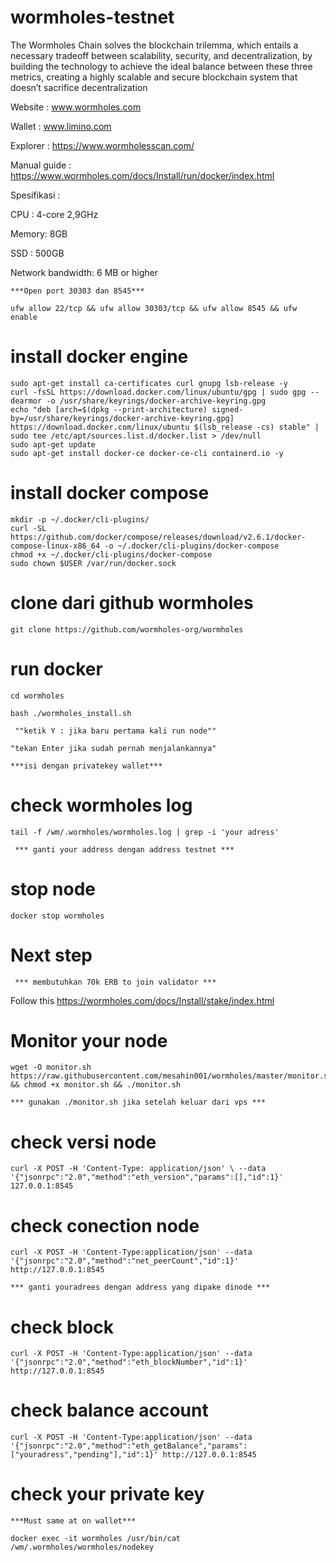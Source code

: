 # wormholes-testnet
The Wormholes Chain solves the blockchain trilemma, which entails a necessary tradeoff between scalability, security, and decentralization, by building the technology to achieve the ideal balance between these three metrics, creating a highly scalable and secure blockchain system that doesn’t sacrifice decentralization

Website : www.wormholes.com

Wallet :  www.limino.com

Explorer : https://www.wormholesscan.com/

Manual guide : https://www.wormholes.com/docs/Install/run/docker/index.html

Spesifikasi :

CPU   : 4-core 2,9GHz

Memory: 8GB

SSD   : 500GB

Network bandwidth: 6 MB or higher

`***Open port 30303 dan 8545***`
```
ufw allow 22/tcp && ufw allow 30303/tcp && ufw allow 8545 && ufw enable
```

# install docker engine
```
sudo apt-get install ca-certificates curl gnupg lsb-release -y
curl -fsSL https://download.docker.com/linux/ubuntu/gpg | sudo gpg --dearmor -o /usr/share/keyrings/docker-archive-keyring.gpg
echo "deb [arch=$(dpkg --print-architecture) signed-by=/usr/share/keyrings/docker-archive-keyring.gpg] https://download.docker.com/linux/ubuntu $(lsb_release -cs) stable" | sudo tee /etc/apt/sources.list.d/docker.list > /dev/null
sudo apt-get update
sudo apt-get install docker-ce docker-ce-cli containerd.io -y
```
# install docker compose
```
mkdir -p ~/.docker/cli-plugins/
curl -SL https://github.com/docker/compose/releases/download/v2.6.1/docker-compose-linux-x86_64 -o ~/.docker/cli-plugins/docker-compose
chmod +x ~/.docker/cli-plugins/docker-compose
sudo chown $USER /var/run/docker.sock
```
# clone dari github wormholes
```
git clone https://github.com/wormholes-org/wormholes
```
# run docker
```
cd wormholes
```
```
bash ./wormholes_install.sh
```
` ""ketik Y : jika baru pertama kali run node""`

`"tekan Enter jika sudah pernah menjalankannya"`

`***isi dengan privatekey wallet***`

# check wormholes log
```
tail -f /wm/.wormholes/wormholes.log | grep -i 'your adress'
```
` *** ganti your address dengan address testnet ***`
# stop node
```
docker stop wormholes
```
# Next step
`
*** membutuhkan 70k ERB to join validator ***`

Follow this https://wormholes.com/docs/Install/stake/index.html

# Monitor your node
```
wget -O monitor.sh https://raw.githubusercontent.com/mesahin001/wormholes/master/monitor.sh && chmod +x monitor.sh && ./monitor.sh
```

`*** gunakan ./monitor.sh jika setelah keluar dari vps ***`

# check versi node
```
curl -X POST -H 'Content-Type: application/json' \ --data '{"jsonrpc":"2.0","method":"eth_version","params":[],"id":1}' 127.0.0.1:8545
```
# check conection node
```
curl -X POST -H 'Content-Type:application/json' --data '{"jsonrpc":"2.0","method":"net_peerCount","id":1}' http://127.0.0.1:8545
```
`*** ganti youradrees dengan address yang dipake dinode ***`
# check block
```
curl -X POST -H 'Content-Type:application/json' --data '{"jsonrpc":"2.0","method":"eth_blockNumber","id":1}' http://127.0.0.1:8545
```
# check balance account
```
curl -X POST -H 'Content-Type:application/json' --data '{"jsonrpc":"2.0","method":"eth_getBalance","params":["youradress","pending"],"id":1}' http://127.0.0.1:8545

```
# check your private key

`***Must same at on wallet***`

```
docker exec -it wormholes /usr/bin/cat /wm/.wormholes/wormholes/nodekey
```
